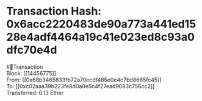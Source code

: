 
Transaction Hash: 0x6acc2220483de90a773a441ed1528e4adf4464a19c41e023ed8c93a0dfc70e4d
====================================================================================
  
#💸Transaction  
Block: [[14456775]]  
From: [[0x68b3465833fb72a70ecdf485e0e4c7bd8665fc45]]  
To: [[0xc02aaa39b223fe8d0a0e5c4f27ead9083c756cc2]]  
Transferred: 0.13 Ether